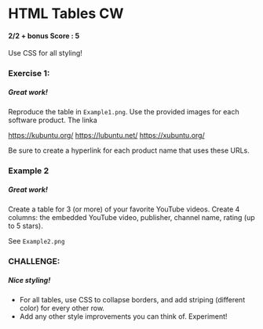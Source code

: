 # HTML Tables CW
#### 2/2 + bonus Score : 5
Use CSS for all styling!

### Exercise 1:
##### Great work!
Reproduce the table in ```Example1.png```. Use the provided images for each software product. The linka

https://kubuntu.org/
https://lubuntu.net/
https://xubuntu.org/

Be sure to create a hyperlink for each product name that uses these URLs.

### Example 2
##### Great work!
Create a table for 3 (or more) of your favorite YouTube videos. Create 4 columns: the embedded YouTube video, publisher, channel name, rating (up to 5 stars). 

See ```Example2.png```

### CHALLENGE:
##### Nice styling!
* For all tables, use CSS to collapse borders, and add striping (different color) for every other row. 
* Add any other style improvements you can think of. Experiment!



